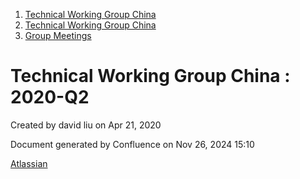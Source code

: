 1. [Technical Working Group China](index.html)
2. [Technical Working Group China](Technical-Working-Group-China_22151170.html)
3. [Group Meetings](Group-Meetings_22151180.html)

# Technical Working Group China : 2020-Q2

Created by david liu on Apr 21, 2020

Document generated by Confluence on Nov 26, 2024 15:10

[Atlassian](http://www.atlassian.com/)
